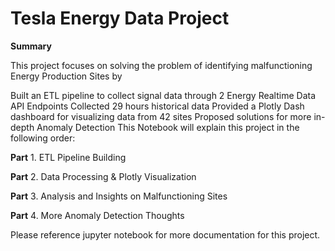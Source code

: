 # Tesla Energy Data Project
**Summary**

This project focuses on solving the problem of identifying malfunctioning Energy Production Sites by

Built an ETL pipeline to collect signal data through 2 Energy Realtime Data API Endpoints
Collected 29 hours historical data
Provided a Plotly Dash dashboard for visualizing data from 42 sites
Proposed solutions for more in-depth Anomaly Detection
This Notebook will explain this project in the following order:

**Part** 1. ETL Pipeline Building

**Part** 2. Data Processing & Plotly Visualization

**Part** 3. Analysis and Insights on Malfunctioning Sites

**Part** 4. More Anomaly Detection Thoughts

Please reference jupyter notebook for more documentation for this project. 